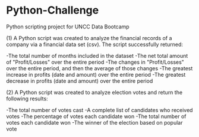 # Python-Challenge
Python scripting project for UNCC Data Bootcamp

(1) A Python script was created to analyze the financial records of a company via a financial data set (csv). The script successfully returned: 

  -The total number of months included in the dataset
  -The net total amount of "Profit/Losses" over the entire period
  -The changes in "Profit/Losses" over the entire period, and then the average of those changes
  -The greatest increase in profits (date and amount) over the entire period
  -The greatest decrease in profits (date and amount) over the entire period

(2) A Python script was created to analyze election votes and return the following results: 

  -The total number of votes cast
  -A complete list of candidates who received votes
  -The percentage of votes each candidate won
  -The total number of votes each candidate won
  -The winner of the election based on popular vote
